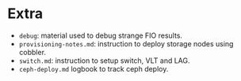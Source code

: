 # Extra

- `debug`: material used to debug strange FIO results.
- `provisioning-notes.md`: instruction to deploy storage nodes using cobbler.
- `switch.md`: instruction to setup switch, VLT and LAG.
- `ceph-deploy.md` logbook to track ceph deploy.
